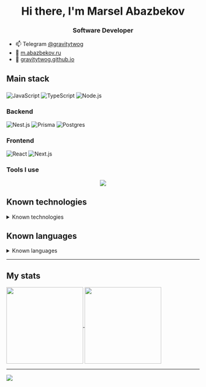 <h1 align="center">Hi there, I'm <b >Marsel Abazbekov</b></h1>
<h3 align="center">Software Developer</h3>

- :mailbox: Telegram [@gravitytwog](https://t.me/gravitytwog)
- :link: [m.abazbekov.ru](https://m.abazbekov.ru)
- :link: [gravitytwog.github.io](https://gravitytwog.github.io)

## Main stack

###

![JavaScript](https://img.shields.io/badge/JavaScript-F7DF1E?style=for-the-badge&logo=javascript&logoColor=black) ![TypeScript](https://img.shields.io/badge/TypeScript-007ACC?style=for-the-badge&logo=typescript&logoColor=white) ![Node.js](https://img.shields.io/badge/Node.js-43853D?style=for-the-badge&logo=node.js&logoColor=white)

### Backend

![Nest.js](https://img.shields.io/badge/nestjs-E0234E?style=for-the-badge&logo=nestjs&logoColor=white) ![Prisma](https://img.shields.io/badge/Prisma-3982CE?style=for-the-badge&logo=Prisma&logoColor=white) ![Postgres](https://img.shields.io/badge/postgres-%23316192.svg?style=for-the-badge&logo=postgresql&logoColor=white)

### Frontend

![React](https://img.shields.io/badge/React-20232A?style=for-the-badge&logo=react&logoColor=61DAFB) ![Next.js](https://img.shields.io/badge/next.js-000000?style=for-the-badge&logo=nextdotjs&logoColor=white)

### Tools I use

<p align="center">
  <a href="https://skillicons.dev">
    <img src="https://skillicons.dev/icons?i=windows,apple,linux,vscode,vite,vercel,netlify,git,github,githubactions,npm,postman,sentry,docker,sass"/>
  </a>
</p>

## Known technologies

<details>
  <summary>Known technologies</summary>

###

![Git](https://img.shields.io/badge/GIT-E44C30?style=for-the-badge&logo=git&logoColor=white) ![LINUX](https://img.shields.io/badge/Linux-FCC624?style=for-the-badge&logo=linux&logoColor=black) ![Node.js](https://img.shields.io/badge/Node.js-43853D?style=for-the-badge&logo=node.js&logoColor=white) ![Eslint](https://img.shields.io/badge/eslint-3A33D1?style=for-the-badge&logo=eslint&logoColor=white) ![Nx](https://img.shields.io/badge/nx-143055?style=for-the-badge&logo=nx&logoColor=white) ![Docker](https://img.shields.io/badge/docker-%230db7ed.svg?style=for-the-badge&logo=docker&logoColor=white) ![Ansible](https://img.shields.io/badge/ansible-EE0000?style=for-the-badge&logo=ansible&logoColor=white) ![Nginx](https://img.shields.io/badge/nginx-%23009639.svg?style=for-the-badge&logo=nginx&logoColor=white) ![Jest](https://img.shields.io/badge/-jest-%23C21325?style=for-the-badge&logo=jest&logoColor=white) ![Testing-Library](https://img.shields.io/badge/-TestingLibrary-%23E33332?style=for-the-badge&logo=testing-library&logoColor=white)

### Backend

![Express](https://img.shields.io/badge/Express.js-404D59?style=for-the-badge) ![Nest.js](https://img.shields.io/badge/nestjs-E0234E?style=for-the-badge&logo=nestjs&logoColor=white) ![Prisma](https://img.shields.io/badge/Prisma-3982CE?style=for-the-badge&logo=Prisma&logoColor=white) ![TypeORM](https://img.shields.io/static/v1?style=for-the-badge&message=TypeORM&color=FE0803&logo=TypeORM&logoColor=FFFFFF&label=) ![Postgres](https://img.shields.io/badge/postgres-%23316192.svg?style=for-the-badge&logo=postgresql&logoColor=white) ![Redis](https://img.shields.io/badge/redis-%23DD0031.svg?style=for-the-badge&logo=redis&logoColor=white) ![Firebase](https://img.shields.io/badge/firebase-%23039BE5.svg?style=for-the-badge&logo=firebase)

### Frontend

![React](https://img.shields.io/badge/React-20232A?style=for-the-badge&logo=react&logoColor=61DAFB) ![Next.js](https://img.shields.io/badge/next.js-000000?style=for-the-badge&logo=nextdotjs&logoColor=white) ![Gatsby](https://img.shields.io/badge/Gatsby-663399?style=for-the-badge&logo=gatsby&logoColor=white) ![Electron.js](https://img.shields.io/badge/Electron-191970?style=for-the-badge&logo=Electron&logoColor=white) ![Vue.js](https://img.shields.io/badge/vuejs-%2335495e.svg?style=for-the-badge&logo=vuedotjs&logoColor=%234FC08D) ☄️ effector ![Redux](https://img.shields.io/badge/Redux-593D88?style=for-the-badge&logo=redux&logoColor=white) ![HTML](https://img.shields.io/badge/HTML-239120?style=for-the-badge&logo=html5&logoColor=white) ![CSS](https://img.shields.io/badge/CSS-239120?&style=for-the-badge&logo=css3&logoColor=white) ![Tailwind](https://img.shields.io/badge/Tailwind_CSS-38B2AC?style=for-the-badge&logo=tailwind-css&logoColor=white) ![Styled components](https://img.shields.io/badge/styled--components-DB7093?style=for-the-badge&logo=styled-components&logoColor=white) ![Stylelint](https://img.shields.io/badge/stylelint-000?style=for-the-badge&logo=stylelint&logoColor=white)

</details>

## Known languages

<details>
  <summary>Known languages</summary>

###

![JavaScript](https://img.shields.io/badge/JavaScript-F7DF1E?style=for-the-badge&logo=javascript&logoColor=black) ![TypeScript](https://img.shields.io/badge/TypeScript-007ACC?style=for-the-badge&logo=typescript&logoColor=white) - SPA, PWA applications, RESTfull applications

![Go](https://img.shields.io/badge/Go-00ADD8?style=for-the-badge&logo=go&logoColor=white) - RESTfull applications

![C](https://img.shields.io/badge/c-%2300599C.svg?style=for-the-badge&logo=c&logoColor=white) ![C++](https://img.shields.io/badge/c++-%2300599C.svg?style=for-the-badge&logo=c%2B%2B&logoColor=white) - CLI apps, algorithms and data structures, parallel programming

![Java](https://img.shields.io/badge/Java-ED8B00?style=for-the-badge&logo=openjdk&logoColor=white) - desktop applications with JavaFX, Hibernate ORM, JDBC, tcp sockets

![Python](https://img.shields.io/badge/Python-3776AB?style=for-the-badge&logo=python&logoColor=white) - numerical methods, machine learning

</details>

---

## My stats

<a href="https://github.com/anuraghazra/github-readme-stats">
  <img height=200 align="center" src="https://github-readme-stats-sigma-lime.vercel.app/api?username=GravityTwoG&show_icons=true&count_private=true&exclude_repo=mymind" />
</a>
<a href="https://github.com/anuraghazra/github-readme-stats">
  <img height=200 align="center" src="https://github-readme-stats-sigma-lime.vercel.app/api/top-langs/?username=GravityTwoG&hide=jupyter%20notebook,css,html&langs_count=6&card_width=300&layout=compact" />
</a>

---

[![](https://visitcount.itsvg.in/api?id=gravitytwog&label=Profile%20Views&color=6&icon=5&pretty=true)](https://visitcount.itsvg.in)

